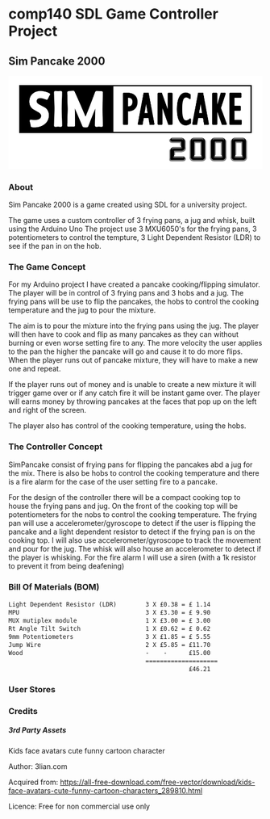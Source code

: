 # comp140 SDL Game Controller Project
## Sim Pancake 2000

![SPlogo](\PancakeSim\Sprites\SimPancake_2000.png)

### About
Sim Pancake 2000 is a game created using SDL for a university project.

The game uses a custom controller of 3 frying pans, a jug and whisk, built using the Arduino Uno 
The project use 3 MXU6050's for the frying pans, 3 potentiometers to control the tempture, 3 Light Dependent Resistor (LDR) 
to see if the pan in on the hob.

### The Game Concept
For my Arduino project I have created a pancake cooking/flipping simulator. The player will be in control of 3 frying pans and 3 hobs and a jug. The frying pans will be use to flip the pancakes, the hobs to control the cooking temperature and the jug to pour the mixture.

The aim is to pour the mixture into the frying pans using the jug. The player will then have to cook and flip as many pancakes as they can without burning or even worse setting fire to any. The more velocity the user applies to the pan the higher the pancake will go and cause it to do more flips. When the player runs out of pancake mixture, they will have to make a new one and repeat.

If the player runs out of money and is unable to create a new mixture it will trigger game over or if any catch fire it will be instant game over. The player will earns money by throwing pancakes at the faces that pop up on the left and right of the screen. 

The player also has control of the cooking temperature, using the hobs.

### The Controller Concept
SimPancake consist of frying pans for flipping the pancakes abd a jug for the mix. There is also be hobs to control the cooking temperature and there is a fire alarm for the case of the user setting fire to a pancake.

For the design of the controller there will be a compact cooking top to house the frying pans and jug. On the front of the cooking top will be potentiometers for the nobs to control the cooking temperature. The frying pan will use a accelerometer/gyroscope to detect if the user is flipping the pancake and a light dependent resistor to detect if the frying pan is on the cooking top. I will also use accelerometer/gyroscope to track the movement and pour for the jug. The whisk will also house an accelerometer to detect if the player is whisking. For the fire alarm I will use a siren (with a 1k resistor to prevent it from being deafening)


### Bill Of Materials (BOM)
```
Light Dependent Resistor (LDR)        3 X £0.38 = £ 1.14
MPU                                   3 X £3.30 = £ 9.90 
MUX mutiplex module                   1 X £3.00 = £ 3.00
Rt Angle Tilt Switch                  1 X £0.62 = £ 0.62
9mm Potentiometers                    3 X £1.85 = £ 5.55
Jump Wire                             2 X £5.85 = £11.70
Wood                                  -    -      £15.00
                                      ====================
                                                  £46.21
```                                               

### User Stores



### Credits

##### 3rd Party Assets 

Kids face avatars cute funny cartoon character

Author: 3lian.com 

Acquired from: https://all-free-download.com/free-vector/download/kids-face-avatars-cute-funny-cartoon-characters_289810.html

Licence: Free for non commercial use only
